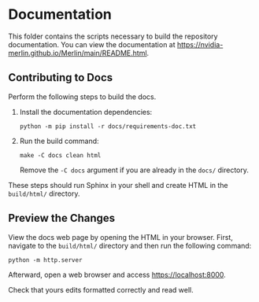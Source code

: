 # Documentation

This folder contains the scripts necessary to build the repository
documentation. You can view the documentation at
<https://nvidia-merlin.github.io/Merlin/main/README.html>.

## Contributing to Docs

Perform the following steps to build the docs.

1. Install the documentation dependencies:

   ```shell
   python -m pip install -r docs/requirements-doc.txt
   ```

1. Run the build command:

   ```shell
   make -C docs clean html
   ```

   Remove the `-C docs` argument if you are already in the `docs/` directory.

These steps should run Sphinx in your shell and create HTML in the `build/html/`
directory.

## Preview the Changes

View the docs web page by opening the HTML in your browser. First, navigate to
the `build/html/` directory and then run the following command:

```shell
python -m http.server
```

Afterward, open a web browser and access <https://localhost:8000>.

Check that yours edits formatted correctly and read well.
